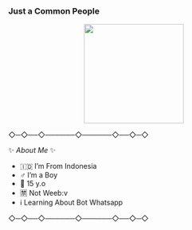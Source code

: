 ### Just a Common People


</p>
<p align="center">
<img src="https://i.ibb.co/mF5TZqH/VID-20210918-WA0051.gif" width="200" height= </p>


◇─◇──◇──────◇──────◇──◇─◇

✨ _About Me_ ✨

- 🇮🇩 I’m From Indonesia
- ♂️ I’m a Boy
- 👔 15 y.o
- 🈲 Not Weeb:v
- ℹ️ Learning About Bot Whatsapp

◇─◇──◇──────◇──────◇──◇─◇